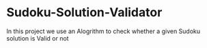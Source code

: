 # Sudoku-Solution-Validator
In this project we use an Alogrithm to check whether a given Sudoku solution is Valid or not
